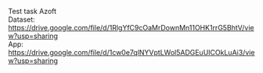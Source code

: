 Test task Azoft  
Dataset: https://drive.google.com/file/d/1RlgYfC9cOaMrDownMn11OHK1rrG5BhtV/view?usp=sharing  
App: https://drive.google.com/file/d/1cw0e7qlNYVptLWol5ADGEuUICOkLuAi3/view?usp=sharing
